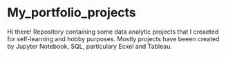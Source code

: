 # My_portfolio_projects
Hi there!
Repository containing some data analytic projects that I creaeted for self-learning and hobby purposes. Mostly projects have beeen created by Jupyter Notebook, SQL, particulary Ecxel and Tableau. 
